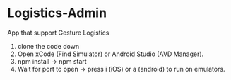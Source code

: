 # Logistics-Admin

App that support Gesture Logistics

1. clone the code down
2. Open xCode (Find Simulator) or Android Studio (AVD Manager).
3. npm install -> npm start
4. Wait for port to open -> press i (iOS) or a (android) to run on emulators.
